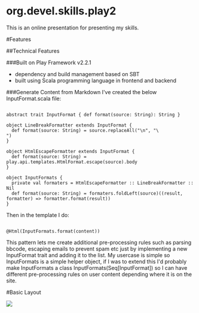 org.devel.skills.play2
===============

This is an online presentation for presenting my skills.

#Features

##Technical Features

###Built on Play Framework v2.2.1
* dependency and build management based on SBT
* built using Scala programming language in frontend and backend

###Generate Content from Markdown
I've created the below InputFormat.scala file:

<code>
abstract trait InputFormat { def format(source: String): String }
</code>

<code>
object LineBreakFormatter extends InputFormat {
  def format(source: String) = source.replaceAll("\n", "\<br/\>")
}
</code>

<code>
object HtmlEscapeFormatter extends InputFormat {
  def format(source: String) = play.api.templates.HtmlFormat.escape(source).body
}
</code>

<code>
object InputFormats {
  private val formaters = HtmlEscapeFormatter :: LineBreakFormatter :: Nil
  def format(source: String) = formaters.foldLeft(source)((result, formatter) => formatter.format(result))
}
</code>

Then in the template I do:

<code>
@Html(InputFormats.format(content))
</code>

This pattern lets me create additional pre-processing rules such as parsing bbcode, escaping emails to prevent spam etc just by implementing a new InputFormat trait and adding it to the list. My usercase is simple so InputFormats is a simple helper object, if I was to extend this I'd probably make InputFormats a class InputFormats(Seq[InputFormat]) so I can have different pre-processing rules on user content depending where it is on the site.

#Basic Layout

<img src="https://raw.github.com/stefanil/org.devel.skills.play2/master/layout/layout00.png" />
